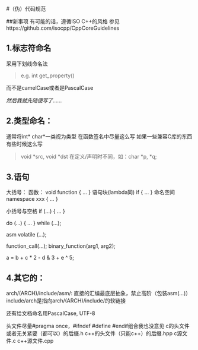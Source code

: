 #（伪）代码规范

##新事项
有可能的话，遵循ISO C++的风格
参见https://github.com/isocpp/CppCoreGuidelines

## 1.标志符命名
采用下划线命名法
> e.g. int get_property()
 
而不是camelCase或者是PascalCase

*然后我就先随便写了......*

## 2.类型命名：
通常将int* char*一类视为类型
在函数签名中尽量这么写
如果一些兼容C库的东西有些时候这么写
> void *src, void *dst
> 在定义/声明时不同，如：char *p, *q;


## 3.语句
大括号：
函数：
void function
{
	...
}
语句块(lambda同)
if {
	...
}
命名空间
namespace xxx {
	...
}

小括号与空格
if (...) {
	...
}

do (...) {
	...
} while (...);

asm volatile (...);

function_call(...);
binary_function(arg1, arg2);

a = b + c * 2 - d & 3 + e ^ 5;

## 4.其它的：
arch/(ARCH)/include/asm/: 直接的汇编最底层抽象，禁止高阶（包装asm(...)）
include/arch是指向arch/(ARCH)/include/的软链接

还有给文档命名用PascalCase, UTF-8

头文件尽量#pragma once，#ifndef #define #endif组合我也没意见
c的头文件或者无关紧要（都可以）的后缀.h
c++的头文件（只能c++）的后缀.hpp
c源文件.c c++源文件.cpp
